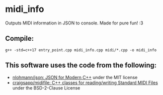 # midi_info

Outputs MIDI information in JSON to console. Made for pure fun! :3

## Compile:

`g++ -std=c++17 entry_point.cpp midi_info.cpp midi/*.cpp -o midi_info`

## This software uses the code from the following:

- [nlohmann/json: JSON for Modern C++](https://github.com/nlohmann/json) under the MIT license
- [craigsapp/midifile: C++ classes for reading/writing Standard MIDI Files](https://github.com/craigsapp/midifile) under the BSD-2-Clause License
